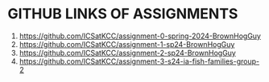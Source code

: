 # GITHUB LINKS OF ASSIGNMENTS

1. https://github.com/ICSatKCC/assignment-0-spring-2024-BrownHogGuy
2. https://github.com/ICSatKCC/assignment-1-sp24-BrownHogGuy
3. https://github.com/ICSatKCC/assignment-2-sp24-BrownHogGuy
4. https://github.com/ICSatKCC/assignment-3-s24-ia-fish-families-group-2



